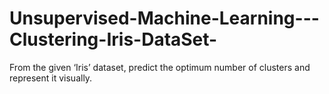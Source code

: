 # Unsupervised-Machine-Learning---Clustering-Iris-DataSet-

From the given ‘Iris’ dataset, predict the optimum number of
clusters and represent it visually.
